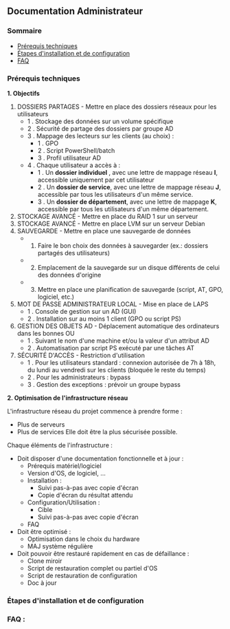 ## Documentation Administrateur

### Sommaire
- [Prérequis techniques]()
- [Étapes d'installation et de configuration]()
- [FAQ]()

### Prérequis techniques

**1. Objectifs**

1. DOSSIERS PARTAGES - Mettre en place des dossiers réseaux pour les utilisateurs
	- 1 . Stockage des données sur un volume spécifique
	- 2 . Sécurité de partage des dossiers par groupe AD
	- 3 . Mappage des lecteurs sur les clients (au choix) :
		- 1 . GPO
		- 2 . Script PowerShell/batch
		- 3 . Profil utilisateur AD
	- 4 . Chaque utilisateur a accès à :
		- 1 . Un **dossier individuel** , avec une lettre de mappage réseau **I**, accessible uniquement par cet utilisateur
		- 2 . Un **dossier de service**, avec une lettre de mappage réseau **J**, accessible par tous les utilisateurs d'un même service.
		- 3 . Un **dossier de département**, avec une lettre de mappage **K**, accessible par tous les utilisateurs d'un même département.
2. STOCKAGE AVANCÉ - Mettre en place du RAID 1 sur un serveur
3. STOCKAGE AVANCÉ - Mettre en place LVM sur un serveur Debian
4. SAUVEGARDE - Mettre en place une sauvegarde de données
	- 1. Faire le bon choix des données à sauvegarder (ex.: dossiers partagés des utilisateurs)
	- 2. Emplacement de la sauvegarde sur un disque différents de celui des données d'origine
	- 3. Mettre en place une planification de sauvegarde (script, AT, GPO, logiciel, etc.)
5. MOT DE PASSE ADMINISTRATEUR LOCAL - Mise en place de LAPS
	- 1 . Console de gestion sur un AD (GUI)
	- 2 . Installation sur au moins 1 client (GPO ou script PS)
6. GESTION DES OBJETS AD - Déplacement automatique des ordinateurs dans les bonnes OU
	- 1 . Suivant le nom d'une machine et/ou la valeur d'un attribut AD
	- 2 . Automatisation par script PS exécuté par une tâches AT
7. SÉCURITÉ D'ACCÈS - Restriction d'utilisation
	- 1 . Pour les utilisateurs standard : connexion autorisée de 7h à 18h, du lundi au vendredi sur les clients (bloquée le reste du temps)
	- 2 . Pour les administrateurs : bypass
	- 3 . Gestion des exceptions : prévoir un groupe bypass

**2. Optimisation de l'infrastructure réseau**

L'infrastructure réseau du projet commence à prendre forme :
- Plus de serveurs
- Plus de services
Elle doit être la plus sécurisée possible.

Chaque éléments de l'infrastructure :
- Doit disposer d'une documentation fonctionnelle et à jour :
	- Prérequis matériel/logiciel
	- Version d'OS, de logiciel, ...
	- Installation :
		- Suivi pas-à-pas avec copie d'écran
		- Copie d'écran du résultat attendu
	- Configuration/Utilisation :
		- Cible
		- Suivi pas-à-pas avec copie d'écran
	- FAQ
- Doit être optimisé :
	- Optimisation dans le choix du hardware
	- MAJ système régulière
- Doit pouvoir être restauré rapidement en cas de défaillance :
	- Clone miroir
	- Script de restauration complet ou partiel d'OS
	- Script de restauration de configuration
	- Doc à jour


### Étapes d'installation et de configuration


### FAQ :
